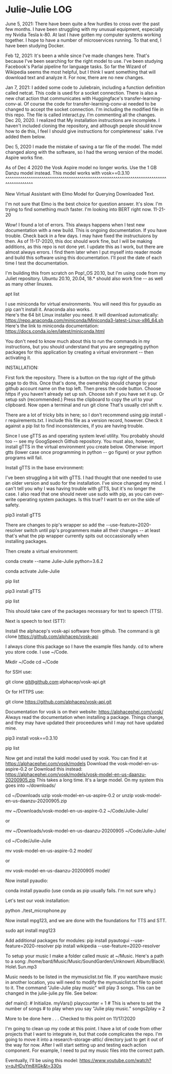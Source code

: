 # Julie-Julie LOG

June 5, 2021:  There have been quite a few hurdles to cross over the past few months.  I have been struggling with my unusual equipment, especially my Nvidia Tesla k-80.  At last I have gotten my computer systems working together.  I hope to have a number of microservices running.  To that end, I have been studying Docker.  



Feb 12, 2021:  It's been a while since I've made changes here.  That's because I've been searching for the right model to use.  I've been studying Facebook's Parlai pipeline for language tasks. So far the Wizard of Wikipedia seems the most helpful, but I think I want something that will download text and analyze it.   For now, there are no new changes.

Jan 7, 2021:  I added some code to Juliebrain, including a function definition called netcat.  This code is used for a socket connection.  There is also a new chat action that communicates with Huggingface's transfer-learning-conv-ai.  Of course the code for transfer-learning-conv-ai needed to be changed to accept the socket connection.  I'm including the modified file in this repo.  The file is called interact.py.  I'm commenting all the changes.  
Dec 20, 2020.  I realized that My installation instructions are incomplete.  I haven't included cloning the repository, and although people should know how to de this, I feel I should give instructions for completeness' sake.  I've added them below.


Dec 5, 2020 I made the mistake of saving a tar file of the model.  The mdel changed along with the software, so I had the wrong version of the model.  Aspire works fine.


As of Dec 4 2020 the Vosk Aspire model no longer works.  Use the 1 GB Danzu model instead.
This model works with vosk==0.3.10
^^^^^^^^^^^^^^^^^^^^^^^^^^^^^^^^^^^^^^^^^^^^^^^^^^^^^^^^^^^^^^^^^^^^^^^^^^^^^^^^^^^^^^^^^

New Virtual Assistant with Elmo Model for Querying Downloaded Text.

I'm not sure that Elmo is the best choice for question answer.  It's slow.  I'm trying to find something much faster.  I'm looking into BERT right now.  11-21-20  

Wow!  I found a lot of errors.  This always happens when I test new documentation with a new build.  This is ongoing documentation.  If you have trouble.  Check back in a few days.  I may have fixed the instructuions by then.  As of 11-17-2020, this doc should work fine, but I will be making additions, as this repo is not done yet.  I update this as I work, but there are almost always errors.  I find them later when I put myself into reader mode and build this software using this documentation.  I'll post the date of each time I test the documentation.

I'm building this from scratch on Pop!_OS 20.10, but I'm using code from my Juliet repository.  Ubuntu 20.10, 20.04, 18.* should also work fine -- as well as many other linuxes.

apt list

I use miniconda for virtual environments.  You will need this for pyaudio as pip can't install it.  Anaconda also works.  
Here's the 64 bit Linux installer you need.  It will download automatically: 
https://repo.anaconda.com/miniconda/Miniconda3-latest-Linux-x86_64.sh
Here's the link to miniconda documentation:
https://docs.conda.io/en/latest/miniconda.html

You don't need to know much about this to run the commands in my instructions, but you should understand that you are segregating python packages for this application by creating a virtual environment -- then activating it.  

INSTALLATION:

First fork the repository.  There is a button on the top right of the github page to do this.  Once that's done, the ownership should change to your github account name on the top left.  Then press the code button.  Choose https if you haven't already set up ssh.  Choose ssh if you have set it up.  Or setup ssh (recommended.)  Press the clipboard to copy the url to your clipboard.  Now open a terminal and run git clone <paste your clipboard here>  That's usually ctrl shift v.

There are a lot of tricky bits in here; so I don't recommend using pip install -r requirements.txt.  I include this file as a version record, however.  Check it against a pip list to find inconsistencies, if you are having trouble.  

Since I use gTTS as and operating system level utility.  You probably should too -- see my GoogSpeech Github repository. You must also, however, install gTTS in the virtual environment you create below.  Otherwise: import gtts (lower case once programming in python -- go figure) or your python programs will fail.  

Install gTTS in the base environment:

I've been struggling a bit with gTTS.  I had thought that one needed to use an older version and sudo for the installation.  I've since changed my mind.  I can't tell you why I was having trouble with gTTS, but it's no longer the case.  I also read that one should never use sudo with pip, as you can over-write operating system packages.  Is this true?  I want to err on the side of safety.

pip3 install gTTS 

There are changes to pip's wrapper so add the --use-feature=2020-resolver switch until pip's programmers make all their changes -- at least that's what the pip wrapper currently spits out occcassionally when installing packages.

Then create a virtual environment:  

conda create --name Julie-Julie python=3.6.2


conda activate Julie-Julie


pip list


pip3 install gTTS 

pip list

This should take care of the packages necessary for text to speech (TTS).

Next is speech to text (STT):

Install the alphacep's vosk-api software from github.
The command is 
git clone https://github.com/alphacep/vosk-api

I always clone this package so I have the example files handy.  cd to where you store code.  I use ~/Code.  

Mkdir ~/Code 
cd ~/Code

for SSH use:

git clone git@github.com:alphacep/vosk-api.git  

Or for HTTPS use:

git clone https://github.com/alphacep/vosk-api.git

Documentation for vosk is on their website:  https://alphacephei.com/vosk/
Always read the documentation when installing a package.  Things change, and they may have updated their proceedures whil I may not have updated mine.

pip3 install vosk==0.3.10 

pip list

Now get and install the kaldi model used by vosk.  You can find it at 
https://alphacephei.com/vosk/models
Download the vosk-model-en-us-aspire-0.2 
or Download this instead:  
https://alphacephei.com/vosk/models/vosk-model-en-us-daanzu-20200905.zip
This takes a long time.  It's a large model. On my system this goes into ~/downloads/

cd ~/Downloads
uzip vosk-model-en-us-aspire-0.2
or
unzip vosk-model-en-us-daanzu-20200905.zip

mv ~/Downloads/vosk-model-en-us-aspire-0.2
 ~/Code/Julie-Julie/

or

mv ~/Downloads/vosk-model-en-us-daanzu-20200905
 ~/Code/Julie-Julie/

cd ~/Code/Julie-Julie

mv vosk-model-en-us-aspire-0.2
  model/

or 

mv vosk-model-en-us-daanzu-20200905
 model/ 

Now install pyaudio:

conda install pyaudio    (use conda as pip usually fails. I'm not sure why.)

Let's test our vosk installation:

python ./test_microphone.py

Now install mpg123, and we are done with the foundations for TTS and STT.

sudo apt install mpg123

Add additional packages for modules:
pip install pyautogui --use-feature=2020-resolver
pip install wikipedia --use-feature=2020-resolver

To setup your music I make a folder called music at ~/Music.  Here's a path to a song:  /home/bard/Music/Music/SoundGarden/Unknown\ Album/Black\ Hole\ Sun.mp3

Music needs to be listed in the mymusiclist.txt file.
If you want/have music in another location, you will need to modify the mymusiclist.txt file to point to it.   The command "Julie-Julie play music" will play 3 songs.  This can be changed in the julie-julie.py file.  See below:

def main():
    # Initialize.
    myVars()
    playcounter = 1
    # This is where to set the number of songs
    # to play when you say "Julie play music."
    songs2play = 2


More to be done here . . .  Checked to this point on 11/17/2020

I'm going to clean up my code at this point.  I have a lot of code from other projects that I want to integrate in, but that code complicates the repo.  I'm going to move it into a research-storage-attic/ directory just to get it out of the way for now.  After I will start setting up and testing each action component.  For example, I need to put my music files into the correct path.   


Eventually, I'll be using this model:  https://www.youtube.com/watch?v=qJHDuYm8XGk&t=330s
